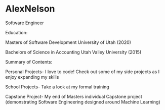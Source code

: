 # AlexNelson
Software Engineer

Education:

Masters of Software Development University of Utah (2020)   

Bachelors of Science in Accounting Utah Valley University (2015)<br />



Summary of Contents:

Personal Projects- I love to code! Check out some of my side projects as I enjoy expanding my skills

School Projects- Take a look at my formal training

Capstone Project- My end of Masters individual Capstone project (demonstrating Software Engineering designed around Machine Learning)
